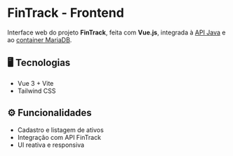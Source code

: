 # FinTrack - Frontend

Interface web do projeto **FinTrack**, feita com **Vue.js**, integrada à [API Java](https://github.com/DavidLSousa/fintrack_api) e ao [container MariaDB](https://github.com/DavidLSousa/FinTrack_db).

## 🖥️ Tecnologias
- Vue 3 + Vite
- Tailwind CSS

## ⚙️ Funcionalidades
- Cadastro e listagem de ativos 
- Integração com API FinTrack
- UI reativa e responsiva
